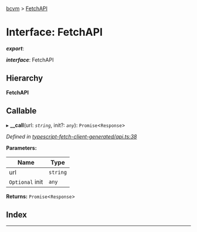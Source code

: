 [bcvm](../README.md) > [FetchAPI](../interfaces/fetchapi.md)

# Interface: FetchAPI

*__export__*: 

*__interface__*: FetchAPI

## Hierarchy

**FetchAPI**

## Callable
▸ **__call**(url: *`string`*, init?: *`any`*): `Promise`<`Response`>

*Defined in [typescript-fetch-client-generated/api.ts:38](https://github.com/boardwalktech/Boardwalk-Client-Virtual-Machine-JS/blob/bd51c2e/typescript/src/typescript-fetch-client-generated/api.ts#L38)*

**Parameters:**

| Name | Type |
| ------ | ------ |
| url | `string` |
| `Optional` init | `any` |

**Returns:** `Promise`<`Response`>

## Index

---

